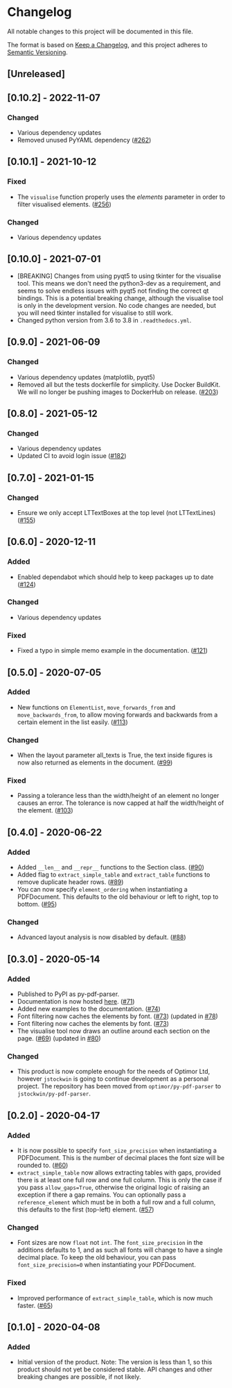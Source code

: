 # Changelog
All notable changes to this project will be documented in this file.

The format is based on [Keep a Changelog](https://keepachangelog.com/en/1.0.0/),
and this project adheres to [Semantic Versioning](https://semver.org/spec/v2.0.0.html).

## [Unreleased]

## [0.10.2] - 2022-11-07

### Changed
- Various dependency updates
- Removed unused PyYAML dependency ([#262](https://github.com/jstockwin/py-pdf-parser/pull/262))

## [0.10.1] - 2021-10-12
### Fixed
- The `visualise` function properly uses the _elements_ parameter in order to filter visualised elements. ([#256](https://github.com/jstockwin/py-pdf-parser/pull/256))

### Changed
- Various dependency updates

## [0.10.0] - 2021-07-01
- [BREAKING] Changes from using pyqt5 to using tkinter for the visualise tool. This
  means we don't need the python3-dev as a requirement, and seems to solve endless
  issues with pyqt5 not finding the correct qt bindings. This is a potential breaking
  change, although the visualise tool is only in the development version. No code
  changes are needed, but you will need tkinter installed for visualise to still work.
- Changed python version from 3.6 to 3.8 in `.readthedocs.yml`.

## [0.9.0] - 2021-06-09
### Changed
- Various dependency updates (matplotlib, pyqt5)
- Removed all but the tests dockerfile for simplicity. Use Docker BuildKit. We will no longer be pushing images to DockerHub on release. ([#203](https://github.com/jstockwin/py-pdf-parser/pull/203))

## [0.8.0] - 2021-05-12
### Changed
- Various dependency updates
- Updated CI to avoid login issue ([#182](https://github.com/jstockwin/py-pdf-parser/pull/182))

## [0.7.0] - 2021-01-15
### Changed
- Ensure we only accept LTTextBoxes at the top level (not LTTextLines) ([#155](https://github.com/jstockwin/py-pdf-parser/pull/155))
## [0.6.0] - 2020-12-11
### Added
- Enabled dependabot which should help to keep packages up to date ([#124](https://github.com/jstockwin/py-pdf-parser/pull/124))

### Changed
- Various dependency updates

### Fixed
- Fixed a typo in simple memo example in the documentation. ([#121](https://github.com/jstockwin/py-pdf-parser/pull/121))

## [0.5.0] - 2020-07-05
### Added
- New functions on `ElementList`, `move_forwards_from` and `move_backwards_from`, to allow moving forwards and backwards from a certain element in the list easily. ([#113](https://github.com/jstockwin/py-pdf-parser/pull/113))

### Changed
- When the layout parameter all_texts is True, the text inside figures is now also returned as elements in the document. ([#99](https://github.com/jstockwin/py-pdf-parser/pull/99))

### Fixed
- Passing a tolerance less than the width/height of an element no longer causes an error. The tolerance is now capped at half the width/height of the element. ([#103](https://github.com/jstockwin/py-pdf-parser/pull/103))

## [0.4.0] - 2020-06-22
### Added
- Added `__len__` and `__repr__` functions to the Section class. ([#90](https://github.com/jstockwin/py-pdf-parser/pull/90))
- Added flag to `extract_simple_table` and `extract_table` functions to remove duplicate header rows. ([#89](https://github.com/jstockwin/py-pdf-parser/pull/89))
- You can now specify `element_ordering` when instantiating a PDFDocument. This defaults to the old behaviour or left to right, top to bottom. ([#95](https://github.com/jstockwin/py-pdf-parser/pull/95))

### Changed
- Advanced layout analysis is now disabled by default. ([#88](https://github.com/jstockwin/py-pdf-parser/pull/88))

## [0.3.0] - 2020-05-14
### Added
- Published to PyPI as py-pdf-parser.
- Documentation is now hosted [here](https://py-pdf-parser.readthedocs.io/en/latest/). ([#71](https://github.com/jstockwin/py-pdf-parser/pull/71))
- Added new examples to the documentation. ([#74](https://github.com/jstockwin/py-pdf-parser/pull/74))
- Font filtering now caches the elements by font. ([#73](https://github.com/jstockwin/py-pdf-parser/pull/73)) (updated in [#78](https://github.com/jstockwin/py-pdf-parser/pull/78))
- Font filtering now caches the elements by font. ([#73](https://github.com/jstockwin/py-pdf-parser/pull/73))
- The visualise tool now draws an outline around each section on the page. ([#69](https://github.com/jstockwin/py-pdf-parser/pull/69)) (updated in [#80](https://github.com/jstockwin/py-pdf-parser/pull/80))


### Changed
- This product is now complete enough for the needs of Optimor Ltd, however `jstockwin` is going to continue development as a personal project. The repository has been moved from `optimor/py-pdf-parser` to `jstockwin/py-pdf-parser`.

## [0.2.0] - 2020-04-17
### Added
- It is now possible to specify `font_size_precision` when instantiating a PDFDocument. This is the number of decimal places the font size will be rounded to. ([#60](https://github.com/jstockwin/py-pdf-parser/pull/60))
- `extract_simple_table` now allows extracting tables with gaps, provided there is at least one full row and one full column. This is only the case if you pass `allow_gaps=True`, otherwise the original logic of raising an exception if there a gap remains. You can optionally pass a `reference_element` which must be in both a full row and a full column, this defaults to the first (top-left) element. ([#57](https://github.com/jstockwin/py-pdf-parser/pull/57))

### Changed
- Font sizes are now `float` not `int`. The `font_size_precision` in the additions defaults to 1, and as such all fonts will change to have a single decimal place. To keep the old behaviour, you can pass `font_size_precision=0` when instantiating your PDFDocument.

### Fixed
- Improved performance of `extract_simple_table`, which is now much faster. ([#65](https://github.com/jstockwin/py-pdf-parser/pull/65))

## [0.1.0] - 2020-04-08
### Added
- Initial version of the product. Note: The version is less than 1, so this product should not yet be considered stable. API changes and other breaking changes are possible, if not likely.
